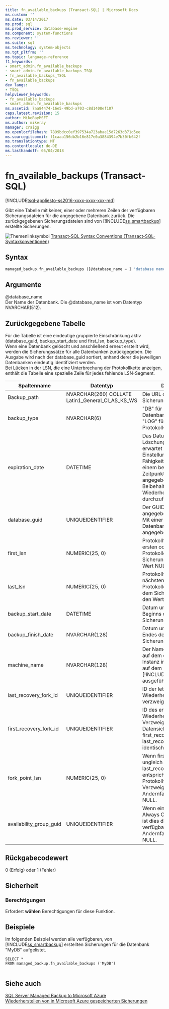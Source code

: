 ```yaml
---
title: fn_available_backups (Transact-SQL) | Microsoft Docs
ms.custom: ''
ms.date: 03/14/2017
ms.prod: sql
ms.prod_service: database-engine
ms.component: system-functions
ms.reviewer: ''
ms.suite: sql
ms.technology: system-objects
ms.tgt_pltfrm: ''
ms.topic: language-reference
f1_keywords:
- smart_admin.fn_available_backups
- smart_admin.fn_available_backups_TSQL
- fn_available_backups_TSQL
- fn_available_backups
dev_langs:
- TSQL
helpviewer_keywords:
- fn_available_backups
- smart_admin.fn_available_backups
ms.assetid: 7aa84474-16e5-49bd-a703-c8d1408ef107
caps.latest.revision: 15
author: MikeRayMSFT
ms.author: mikeray
manager: craigg
ms.openlocfilehash: 7899bdcc0ef397534a723abae15d7263d371d5ee
ms.sourcegitcommit: f1caaa156db2b16e817e0a3884394e7b30fb642f
ms.translationtype: MT
ms.contentlocale: de-DE
ms.lasthandoff: 05/04/2018
---
```

# <a name="managedbackupfnavailablebackups-transact-sql"></a>fn_available_backups (Transact-SQL)
[!INCLUDE[tsql-appliesto-ss2016-xxxx-xxxx-xxx-md](../../includes/tsql-appliesto-ss2016-xxxx-xxxx-xxx-md.md)]

  Gibt eine Tabelle mit keiner, einer oder mehreren Zeilen der verfügbaren Sicherungsdateien für die angegebene Datenbank zurück. Die zurückgegebenen Sicherungsdateien sind von [!INCLUDE[ss_smartbackup](../../includes/ss-smartbackup-md.md)] erstellte Sicherungen.  
  
 ![Themenlinksymbol](../../database-engine/configure-windows/media/topic-link.gif "Topic link icon") [Transact-SQL Syntax Conventions (Transact-SQL-Syntaxkonventionen)](../../t-sql/language-elements/transact-sql-syntax-conventions-transact-sql.md)  
  
## <a name="syntax"></a>Syntax  
  
```sql  
managed_backup.fn_available_backups ([@database_name = ] 'database name')  
```  
  
##  <a name="Arguments"></a> Argumente  
 @database_name  
 Der Name der Datenbank. Die @database_name ist vom Datentyp NVARCHAR(512).  
  
## <a name="table-returned"></a>Zurückgegebene Tabelle  
 Für die Tabelle ist eine eindeutige gruppierte Einschränkung aktiv (database_guid, backup_start_date und first_lsn, backup_type).   
Wenn eine Datenbank gelöscht und anschließend erneut erstellt wird, werden die Sicherungssätze für alle Datenbanken zurückgegeben. Die Ausgabe wird nach der database_guid sortiert, anhand derer die jeweiligen Datenbanken eindeutig identifiziert werden.   
Bei Lücken in der LSN, die eine Unterbrechung der Protokollkette anzeigen, enthält die Tabelle eine spezielle Zeile für jedes fehlende LSN-Segment.  
  
|Spaltenname|Datentyp|Description|  
|-----------------|---------------|-----------------|  
|Backup_path|NVARCHAR(260) COLLATE Latin1_General_CI_AS_KS_WS|Die URL der Sicherungsdatei.|  
|backup_type|NVARCHAR(6)|"DB" für Datenbanksicherung; "LOG" für Protokollsicherung|  
|expiration_date|DATETIME|Das Datum, zu dem die Löschung dieser Datei erwartet wird. Diese Einstellung basiert auf der Fähigkeit der Datenbank, zu einem bestimmten Zeitpunkt während der angegebenen Beibehaltungsdauer eine Wiederherstellung durchzuführen.|  
|database_guid|UNIQUEIDENTIFIER|Der GUID-Wert für die angegebene Datenbank.  Mit einer GUID wird eine Datenbank eindeutig angegeben.|  
|first_lsn|NUMERIC(25, 0)|Protokollfolgenummer des ersten oder ältesten Protokolldatensatzes im Sicherungssatz. Kann den Wert NULL haben.|  
|last_lsn|NUMERIC(25, 0)|Protokollfolgenummer des nächsten Protokolldatensatzes nach dem Sicherungssatz. Kann den Wert NULL haben.|  
|backup_start_date|DATETIME|Datum und Uhrzeit des Beginns des Sicherungsvorgangs.|  
|backup_finish_date|NVARCHAR(128)|Datum und Uhrzeit des Endes des Sicherungsvorgangs.|  
|machine_name|NVARCHAR(128)|Der Name des Computers, auf dem die SQL Server-Instanz installiert ist und auf dem [!INCLUDE[ss_smartbackup](../../includes/ss-smartbackup-md.md)] ausgeführt wird.|  
|last_recovery_fork_id|UNIQUEIDENTIFIER|ID der letzten Wiederherstellungs-verzweigungspunkts.|  
|first_recovery_fork_id|UNIQUEIDENTIFIER|ID des ersten Wiederherstellungs-Verzweigungspunkts. Bei Datensicherungen ist first_recovery_fork_guid mit last_recovery_fork_guid identisch.|  
|fork_point_lsn|NUMERIC(25, 0)|Wenn first_recovery_fork_id ungleich last_recovery_fork_id ist, entspricht dieser Wert der Protokollfolgenummer des Verzweigungspunkts. Andernfalls ist der Wert NULL.|  
|availability_group_guid|UNIQUEIDENTIFIER|Wenn eine Datenbank einer Always On-Datenbank ist, ist dies die GUID der verfügbarkeitsgruppe. Andernfalls ist dieser Wert NULL.|  
  
## <a name="return-code-value"></a>Rückgabecodewert  
 0 (Erfolg) oder 1 (Fehler)  
  
## <a name="security"></a>Sicherheit  
  
### <a name="permissions"></a>Berechtigungen  
 Erfordert **wählen** Berechtigungen für diese Funktion.  
  
## <a name="examples"></a>Beispiele  
 Im folgenden Beispiel werden alle verfügbaren, von [!INCLUDE[ss_smartbackup](../../includes/ss-smartbackup-md.md)] erstellten Sicherungen für die Datenbank "MyDB" aufgelistet.  
  
```  
SELECT *   
FROM managed_backup.fn_available_backups ('MyDB')  
  
```  
  
## <a name="see-also"></a>Siehe auch  
 [SQL Server Managed Backup to Microsoft Azure](../../relational-databases/backup-restore/sql-server-managed-backup-to-microsoft-azure.md)   
 [Wiederherstellen von in Microsoft Azure gespeicherten Sicherungen](../../relational-databases/backup-restore/restoring-from-backups-stored-in-microsoft-azure.md)  
  
  
